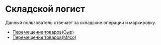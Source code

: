 # Складской логист

Данный пользователь отвечает за складские операции и маркировку.

- [Перемещение товаров(Сыр)](../CheeseManufacture/MovingProducts.md)
- [Перемещение товаров(Мясо)](../MeatManufacture/MovingProducts.md)